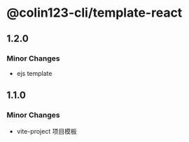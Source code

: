 # @colin123-cli/template-react

## 1.2.0

### Minor Changes

- ejs template

## 1.1.0

### Minor Changes

- vite-project 项目模板

